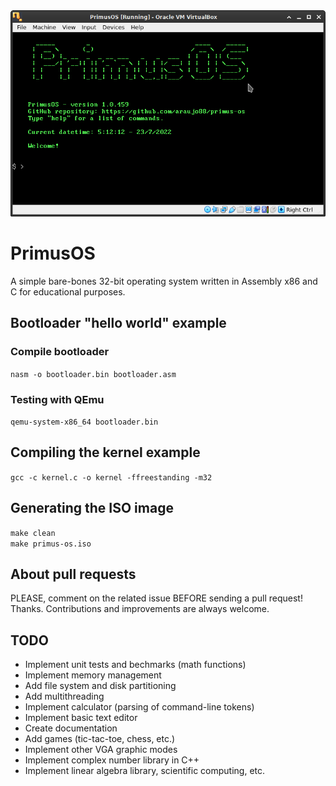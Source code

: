 <img src="print_screen.png"/>

# PrimusOS

A simple bare-bones 32-bit operating system written in Assembly x86 and C for educational purposes.

## Bootloader "hello world" example

### Compile bootloader

`nasm -o bootloader.bin bootloader.asm`

### Testing with QEmu

`qemu-system-x86_64 bootloader.bin`

## Compiling the kernel example

`gcc -c kernel.c -o kernel -ffreestanding -m32`

## Generating the ISO image

`make clean` <br>
`make primus-os.iso`

## About pull requests

PLEASE, comment on the related issue BEFORE sending a pull request! Thanks. Contributions and improvements are always welcome.

## TODO

 - Implement unit tests and bechmarks (math functions) <br>
 - Implement memory management <br>
 - Add file system and disk partitioning <br>
 - Add multithreading <br>
 - Implement calculator (parsing of command-line tokens) <br>
 - Implement basic text editor <br>
 - Create documentation <br>
 - Add games (tic-tac-toe, chess, etc.) <br>
 - Implement other VGA graphic modes <br>
 - Implement complex number library in C++ <br>
 - Implement linear algebra library, scientific computing, etc. <br>
